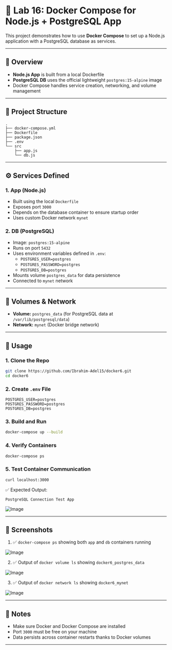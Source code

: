 
# 🐳 Lab 16: Docker Compose for Node.js + PostgreSQL App

This project demonstrates how to use **Docker Compose** to set up a Node.js application with a PostgreSQL database as services.

---

## 🧾 Overview

- **Node.js App** is built from a local Dockerfile
- **PostgreSQL DB** uses the official lightweight `postgres:15-alpine` image
- Docker Compose handles service creation, networking, and volume management

---

## 📂 Project Structure

```
.
├── docker-compose.yml
├── Dockerfile
├── package.json
├── .env
└── src
    ├── app.js
    └── db.js
```

---

## ⚙️ Services Defined

### 1. **App (Node.js)**
- Built using the local `Dockerfile`
- Exposes port `3000`
- Depends on the database container to ensure startup order
- Uses custom Docker network `mynet`

### 2. **DB (PostgreSQL)**
- Image: `postgres:15-alpine`
- Runs on port `5432`
- Uses environment variables defined in `.env`:
  - `POSTGRES_USER=postgres`
  - `POSTGRES_PASSWORD=postgres`
  - `POSTGRES_DB=postgres`
- Mounts volume `postgres_data` for data persistence
- Connected to `mynet` network

---

## 📁 Volumes & Network

- **Volume:** `postgres_data` (for PostgreSQL data at `/var/lib/postgresql/data`)
- **Network:** `mynet` (Docker bridge network)

---

## 🚀 Usage

### 1. Clone the Repo

```bash
git clone https://github.com/Ibrahim-Adel15/docker6.git
cd docker6
```

### 2. Create `.env` File

```env
POSTGRES_USER=postgres
POSTGRES_PASSWORD=postgres
POSTGRES_DB=postgres
```

### 3. Build and Run

```bash
docker-compose up --build
```

### 4. Verify Containers

```bash
docker-compose ps
```

### 5. Test Container Communication
```bash
curl localhost:3000
```

✅ Expected Output:
```
PostgreSQL Connection Test App
```
![Image](https://github.com/user-attachments/assets/aa786c37-d431-4b80-b869-16dd99eeed8a)

---

## 📸 Screenshots

1. ✅ `docker-compose ps` showing both `app` and `db` containers running

![Image](https://github.com/user-attachments/assets/0e42513d-5ad5-4a0b-bb3d-2012edb20d7a)

2. ✅ Output of `docker volume ls` showing `docker6_postgres_data`

![Image](https://github.com/user-attachments/assets/2e16683f-a3e5-4b45-9fab-0c9dac24700d)

3. ✅ Output of `docker network ls` showing `docker6_mynet`

![Image](https://github.com/user-attachments/assets/5ae56ae9-d00e-47b5-809b-05f3bfad162e)

---

## 📌 Notes

- Make sure Docker and Docker Compose are installed
- Port `3000` must be free on your machine
- Data persists across container restarts thanks to Docker volumes

---